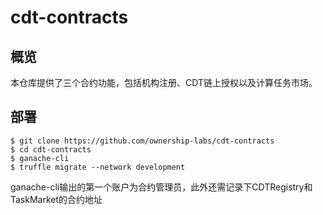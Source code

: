 # cdt-contracts

## 概览
  本仓库提供了三个合约功能，包括机构注册、CDT链上授权以及计算任务市场。
  
## 部署

```shell
$ git clone https://github.com/ownership-labs/cdt-contracts
$ cd cdt-contracts
$ ganache-cli
$ truffle migrate --network development
```
  ganache-cli输出的第一个账户为合约管理员，此外还需记录下CDTRegistry和TaskMarket的合约地址
